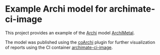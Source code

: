 # Example Archi model for archimate-ci-image

This project provides an example of the [Archi][] model [ArchiMetal][].

The model was published using the [coArchi][] plugin for further visualization
of reports using the CI container [archimate-ci-image][].

[Archi]: https://www.archimatetool.com
[coArchi]: https://github.com/archimatetool/archi-modelrepository-plugin
[archimate-ci-image]: https://github.com/WoozyMasta/archimate-ci-image
[ArchiMetal]: https://github.com/archimatetool/ArchiModels/tree/master/ArchiMetal
